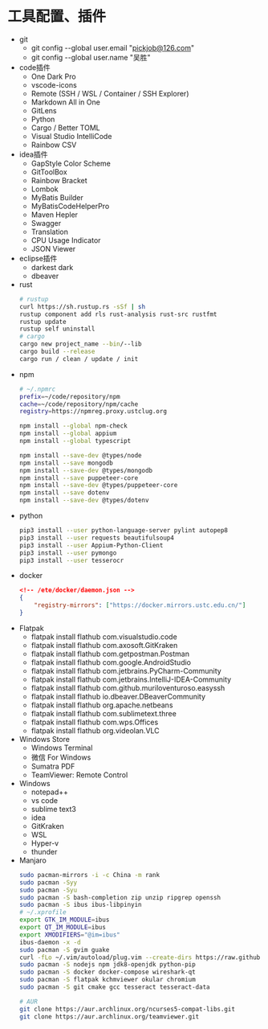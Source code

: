 # 工具配置、插件
- git
  - git config --global user.email "pickjob@126.com"
  - git config --global user.name "吴胜"
- code插件
  - One Dark Pro
  - vscode-icons
  - Remote (SSH / WSL / Container / SSH Explorer)
  - Markdown All in One
  - GitLens
  - Python
  - Cargo / Better TOML
  - Visual Studio IntelliCode
  - Rainbow CSV
- idea插件
  - GapStyle Color Scheme
  - GitToolBox
  - Rainbow Bracket
  - Lombok
  - MyBatis Builder
  - MyBatisCodeHelperPro
  - Maven Hepler
  - Swagger
  - Translation
  - CPU Usage Indicator
  - JSON Viewer
- eclipse插件
  - darkest dark
  - dbeaver
- rust
    ```bash
    # rustup
    curl https://sh.rustup.rs -sSf | sh
    rustup component add rls rust-analysis rust-src rustfmt
    rustup update
    rustup self uninstall
    # cargo
    cargo new project_name --bin/--lib
    cargo build --release
    cargo run / clean / update / init
    ```
- npm
    ```bash
    # ~/.npmrc
    prefix=~/code/repository/npm
    cache=~/code/repository/npm/cache
    registry=https://npmreg.proxy.ustclug.org

    npm install --global npm-check
    npm install --global appium
    npm install --global typescript

    npm install --save-dev @types/node
    npm install --save mongodb
    npm install --save-dev @types/mongodb
    npm install --save puppeteer-core
    npm install --save-dev @types/puppeteer-core
    npm install --save dotenv
    npm install --save-dev @types/dotenv
    ```
- python
    ```bash
    pip3 install --user python-language-server pylint autopep8
    pip3 install --user requests beautifulsoup4
    pip3 install --user Appium-Python-Client
    pip3 install --user pymongo
    pip3 install --user tesserocr
    ```
- docker
    ```json
    <!-- /ete/docker/daemon.json -->
    {
        "registry-mirrors": ["https://docker.mirrors.ustc.edu.cn/"]
    }
    ```
- Flatpak
  - flatpak install flathub com.visualstudio.code
  - flatpak install flathub com.axosoft.GitKraken
  - flatpak install flathub com.getpostman.Postman
  - flatpak install flathub com.google.AndroidStudio
  - flatpak install flathub com.jetbrains.PyCharm-Community
  - flatpak install flathub com.jetbrains.IntelliJ-IDEA-Community
  - flatpak install flathub com.github.muriloventuroso.easyssh
  - flatpak install flathub io.dbeaver.DBeaverCommunity
  - flatpak install flathub org.apache.netbeans
  - flatpak install flathub com.sublimetext.three
  - flatpak install flathub com.wps.Offices
  - flatpak install flathub org.videolan.VLC
- Windows Store
  - Windows Terminal
  - 微信 For Windows
  - Sumatra PDF
  - TeamViewer: Remote Control
- Windows
  - notepad++
  - vs code
  - sublime text3
  - idea
  - GitKraken
  - WSL
  - Hyper-v
  - thunder
- Manjaro
    ```bash
    sudo pacman-mirrors -i -c China -m rank
    sudo pacman -Syy
    sudo pacman -Syu
    sudo pacman -S bash-completion zip unzip ripgrep openssh
    sudo pacman -S ibus ibus-libpinyin
    # ~/.xprofile
    export GTK_IM_MODULE=ibus
    export QT_IM_MODULE=ibus
    export XMODIFIERS="@im=ibus"
    ibus-daemon -x -d
    sudo pacman -S gvim guake
    curl -fLo ~/.vim/autoload/plug.vim --create-dirs https://raw.githubusercontent.com/junegunn/vim-plug/master/plug.vim
    sudo pacman -S nodejs npm jdk8-openjdk python-pip
    sudo pacman -S docker docker-compose wireshark-qt
    sudo pacman -S flatpak kchmviewer okular chromium
    sudo pacman -S git cmake gcc tesseract tesseract-data

    # AUR
    git clone https://aur.archlinux.org/ncurses5-compat-libs.git
    git clone https://aur.archlinux.org/teamviewer.git
    ```